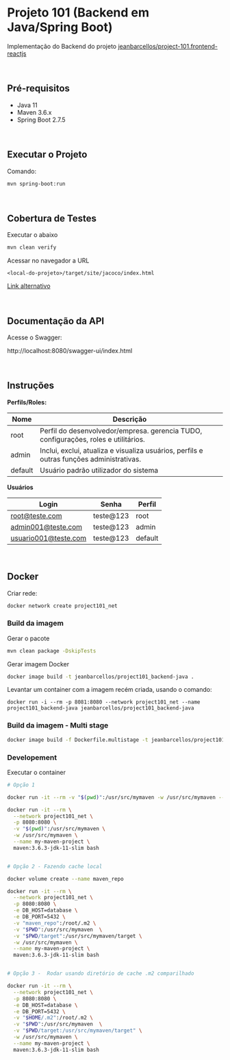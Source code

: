 # Projeto 101 (Backend em Java/Spring Boot)

Implementação do Backend do projeto [jeanbarcellos/project-101.frontend-reactjs](https://github.com/jeanbarcellos/project-101.frontend-reactjs)

<br>

## Pré-requisitos

- Java 11
- Maven 3.6.x
- Spring Boot 2.7.5

<br>

## Executar o Projeto

Comando:

```bash
mvn spring-boot:run
```

<br>

## Cobertura de Testes

Executar o abaixo

```bash
mvn clean verify
```

Acessar no navegador a URL

```
<local-do-projeto>/target/site/jacoco/index.html
```

[Link alternativo](target/site/jacoco/index.html)

<br>

## Documentação da API

Acesse o Swagger:

http://localhost:8080/swagger-ui/index.html

<br>

## Instruções

**Perfils/Roles:**

| Nome    | Descrição                                                                                |
| ------- | ---------------------------------------------------------------------------------------- |
| root    | Perfil do desenvolvedor/empresa. gerencia TUDO, configurações, roles e utilitários.      |
| admin   | Inclui, exclui, atualiza e visualiza usuários, perfils e outras funções administrativas. |
| default | Usuário padrão utilizador do sistema                                                     |

**Usuários**

| Login                | Senha     | Perfil  |
| -------------------- | --------- | ------- |
| root@teste.com       | teste@123 | root    |
| admin001@teste.com   | teste@123 | admin   |
| usuario001@teste.com | teste@123 | default |

<br>

## Docker

Criar rede:

```bash
docker network create project101_net
```

### **Build da imagem**

Gerar o pacote

```bash
mvn clean package -DskipTests
```

Gerar imagem Docker

```bash
docker image build -t jeanbarcellos/project101_backend-java .
```

Levantar um container com a imagem recém criada, usando o comando:

```
docker run -i --rm -p 8081:8080 --network project101_net --name project101_backend-java jeanbarcellos/project101_backend-java
```

### **Build da imagem - Multi stage**

```bash
docker image build -f Dockerfile.multistage -t jeanbarcellos/project101_backend-java_tst .
```

### **Developement**

Executar o container

```bash
# Opção 1

docker run -it --rm -v "$(pwd)":/usr/src/mymaven -w /usr/src/mymaven --name my-maven-project maven:3.6.3-jdk-11-slim bash

docker run -it --rm \
  --network project101_net \
  -p 8080:8080 \
  -v "$(pwd)":/usr/src/mymaven \
  -w /usr/src/mymaven \
  --name my-maven-project \
  maven:3.6.3-jdk-11-slim bash


# Opção 2 - Fazendo cache local

docker volume create --name maven_repo

docker run -it --rm \
  --network project101_net \
  -p 8080:8080 \
  -e DB_HOST=database \
  -e DB_PORT=5432 \
  -v "maven_repo":/root/.m2 \
  -v "$PWD":/usr/src/mymaven  \
  -v "$PWD/target":/usr/src/mymaven/target \
  -w /usr/src/mymaven \
  --name my-maven-project \
  maven:3.6.3-jdk-11-slim bash


# Opção 3 -  Rodar usando diretório de cache .m2 comparilhado

docker run -it --rm \
  --network project101_net \
  -p 8080:8080 \
  -e DB_HOST=database \
  -e DB_PORT=5432 \
  -v "$HOME/.m2":/root/.m2 \
  -v "$PWD":/usr/src/mymaven  \
  -v "$PWD/target:/usr/src/mymaven/target" \
  -w /usr/src/mymaven \
  --name my-maven-project \
  maven:3.6.3-jdk-11-slim bash
```
